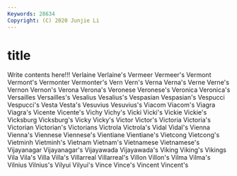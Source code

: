 ```yaml
---
Keywords: 28634
Copyright: (C) 2020 Junjie Li
---
```


# title

Write contents here!!!
Verlaine 
Verlaine's 
Vermeer 
Vermeer's 
Vermont 
Vermont's 
Vermonter 
Vermonter's
Vern 
Vern's 
Verna 
Verna's 
Verne 
Verne's 
Vernon 
Vernon's 
Verona 
Verona's
Veronese 
Veronese's 
Veronica 
Veronica's 
Versailles 
Versailles's 
Vesalius 
Vesalius's 
Vespasian 
Vespasian's
Vespucci 
Vespucci's 
Vesta 
Vesta's 
Vesuvius 
Vesuvius's 
Viacom 
Viacom's 
Viagra 
Viagra's
Vicente 
Vicente's 
Vichy 
Vichy's 
Vicki 
Vicki's 
Vickie 
Vickie's 
Vicksburg 
Vicksburg's
Vicky 
Vicky's 
Victor 
Victor's 
Victoria 
Victoria's 
Victorian 
Victorian's 
Victorians 
Victrola
Victrola's 
Vidal 
Vidal's 
Vienna 
Vienna's 
Viennese 
Viennese's 
Vientiane 
Vientiane's 
Vietcong
Vietcong's 
Vietminh 
Vietminh's 
Vietnam 
Vietnam's 
Vietnamese 
Vietnamese's 
Vijayanagar 
Vijayanagar's 
Vijayawada
Vijayawada's 
Viking 
Viking's 
Vikings 
Vila 
Vila's 
Villa 
Villa's 
Villarreal 
Villarreal's
Villon 
Villon's 
Vilma 
Vilma's 
Vilnius 
Vilnius's 
Vilyui 
Vilyui's 
Vince 
Vince's
Vincent 
Vincent's 
